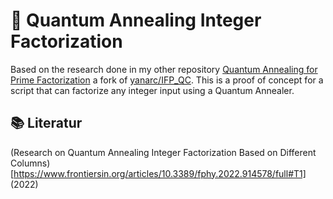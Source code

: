 # 🧮 Quantum Annealing Integer Factorization
Based on the research done in my other repository [Quantum Annealing for Prime Factorization](https://github.com/pow4you/IFP_QC) a fork of [yanarc/IFP_QC](https://github.com/yanarc/IFP_QC).
This is a proof of concept for a script that can factorize any integer input using a Quantum Annealer.

## 📚 Literatur
(Research on Quantum Annealing Integer Factorization Based on Different Columns)[https://www.frontiersin.org/articles/10.3389/fphy.2022.914578/full#T1] (2022)
